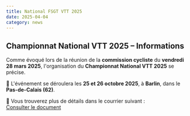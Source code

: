 ```yaml
---
title: National FSGT VTT 2025 
date: 2025-04-04
category: news
---
```


## Championnat National VTT 2025 – Informations

Comme évoqué lors de la réunion de la **commission cycliste** du **vendredi 28 mars 2025**, l'organisation du **Championnat National VTT 2025** se précise.

📅 L'événement se déroulera les **25 et 26 octobre 2025**, à **Barlin**, dans le **Pas-de-Calais (62)**.

📄 Vous trouverez plus de détails dans le courrier suivant :  
[Consulter le document](https://drive.google.com/file/d/1DZTmrSeVY8-kJJiZ21mSD1cKdEYsHoWs/view?usp=drive_link)
